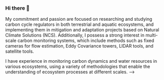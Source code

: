 ### Hi there 👋
My commitment and passion are focused on researching and studying carbon cycle regulators in both terrestrial and aquatic ecosystems,
and implementing them in mitigation and adaptation projects based on Natural Climate Solutions (NCS).
Additionally, I possess a strong interest in multi-scale carbon monitoring systems, which include methods such as fixed cameras for
flow estimation, Eddy Covariance towers, LIDAR tools, and satellite tools.

I have experience in monitoring carbon dynamics and water resources in various ecosystems, 
using a variety of methodologies that enable the understanding of ecosystem processes at different scales.
-->
